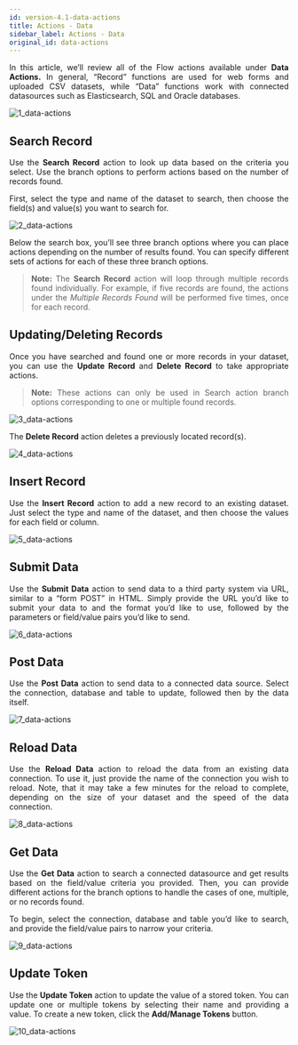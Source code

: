 ```yaml
---
id: version-4.1-data-actions
title: Actions - Data
sidebar_label: Actions - Data
original_id: data-actions
---
```


<div style="text-align: justify">

In this article, we’ll review all of the Flow actions available under **Data Actions.** In general, “Record” functions are used for web forms and uploaded CSV  datasets, while “Data” functions work with connected datasources such as Elasticsearch, SQL and Oracle databases.

![1_data-actions](https://s3.amazonaws.com/cdn.qrvey.com/documentation_assets/ui-docs/automation/3.4.6.4_data-actions/1_data-actions.png#thumbnail-40)


## Search Record
Use the **Search Record** action to look up data based on the criteria you select. Use the branch options to perform actions based on the number of records found. 

First, select the type and name of the dataset to search, then choose the field(s) and value(s) you want to search for.

![2_data-actions](https://s3.amazonaws.com/cdn.qrvey.com/documentation_assets/ui-docs/automation/3.4.6.4_data-actions/2_data-actions.png#thumbnail)

Below the search box, you’ll see three branch options where you can place actions depending on the number of results found. You can specify different sets of actions for each of these three branch options. 

>**Note:** The **Search Record** action will loop through multiple records found individually. For example, if five records are found, the actions under the _Multiple Records Found_ will be performed five times, once for each record.

## Updating/Deleting Records
Once you have searched and found one or more records in your dataset, you can use the  **Update Record** and **Delete Record** to take appropriate actions. 

>**Note:** These actions can only be used in Search action branch options corresponding to one or multiple found records. 

![3_data-actions](https://s3.amazonaws.com/cdn.qrvey.com/documentation_assets/ui-docs/automation/3.4.6.4_data-actions/3_data-actions.png#thumbnail)

The **Delete Record** action deletes a previously located record(s).

![4_data-actions](https://s3.amazonaws.com/cdn.qrvey.com/documentation_assets/ui-docs/automation/3.4.6.4_data-actions/4_data-actions.png#thumbnail)


## Insert Record
Use the **Insert Record** action to add a new record to an existing dataset.  Just select the type and name of the dataset, and then choose the values for each field or column. 

![5_data-actions](https://s3.amazonaws.com/cdn.qrvey.com/documentation_assets/ui-docs/automation/3.4.6.4_data-actions/5_data-actions.png#thumbnail)

## Submit Data
Use the **Submit Data** action to send data to a third party system via URL, similar to a “form POST” in HTML. Simply provide the URL you’d like to submit your data to and the format you’d like to use, followed by the parameters or field/value pairs you’d like to send. 

![6_data-actions](https://s3.amazonaws.com/cdn.qrvey.com/documentation_assets/ui-docs/automation/3.4.6.4_data-actions/6_data-actions.png#thumbnail)

## Post Data
Use the **Post Data** action to send data to a connected data source.  Select the connection, database and table to update, followed then by the data itself. 

![7_data-actions](https://s3.amazonaws.com/cdn.qrvey.com/documentation_assets/ui-docs/automation/3.4.6.4_data-actions/7_data-actions.png#thumbnail)


## Reload Data
Use the **Reload Data** action to reload the data from an existing data connection. To use it, just provide the name of the connection you wish to reload. Note, that it may take a few minutes for the reload to complete, depending on the size of your dataset and the speed of the data connection. 

![8_data-actions](https://s3.amazonaws.com/cdn.qrvey.com/documentation_assets/ui-docs/automation/3.4.6.4_data-actions/8_data-actions.png#thumbnail)

## Get Data 
Use the **Get Data** action to search a connected datasource and get results based on the field/value criteria you provided. Then, you can provide different actions for the branch options to handle the cases of one, multiple, or no records found. 

To begin, select the connection, database and table you’d like to search, and provide the field/value pairs to narrow your criteria. 

![9_data-actions](https://s3.amazonaws.com/cdn.qrvey.com/documentation_assets/ui-docs/automation/3.4.6.4_data-actions/9_data-actions.png#thumbnail)


## Update Token
Use the **Update Token** action to update the value of a stored token.  You can update one or multiple tokens by selecting their name and providing a value. To create a new token, click the **Add/Manage Tokens** button. 

![10_data-actions](https://s3.amazonaws.com/cdn.qrvey.com/documentation_assets/ui-docs/automation/3.4.6.4_data-actions/10_data-actions.png#thumbnail)





